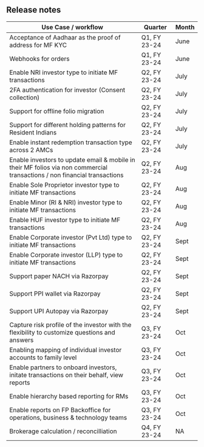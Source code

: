## Release notes

|Use Case / workflow|Quarter|Month|
|-------------------|-------|-----|
|Acceptance of Aadhaar as the proof of address for MF KYC|Q1, FY 23-24| June|
|Webhooks for orders|Q1, FY 23-24| June|
|Enable NRI investor type to initiate MF transactions|Q2, FY 23-24| July|
|2FA authentication for investor (Consent collection)|Q2, FY 23-24| July|
|Support for offline folio migration|Q2, FY 23-24| July|
|Support for different holding patterns for Resident Indians|Q2, FY 23-24| July|
|Enable instant redemption transaction type across 2 AMCs|Q2, FY 23-24| July|
|Enable investors to update email & mobile in their MF folios via non commercial transactions / non financial transactions|Q2, FY 23-24| Aug|
|Enable Sole Proprietor investor type to initiate MF transactions|Q2, FY 23-24| Aug|
|Enable Minor (RI & NRI) investor type to initiate MF transactions|Q2, FY 23-24| Aug|
|Enable HUF investor type to initiate MF transactions|Q2, FY 23-24| Aug|
|Enable Corporate investor (Pvt Ltd) type to initiate MF transactions|Q2, FY 23-24| Sept|
|Enable Corporate investor (LLP) type to initiate MF transactions|Q2, FY 23-24| Sept|
|Support paper NACH via Razorpay|Q2, FY 23-24| Sept|
|Support PPI wallet via Razorpay|Q2, FY 23-24| Sept|
|Support UPI Autopay via Razorpay|Q2, FY 23-24| Sept|
|Capture risk profile of the investor with the flexibility to customize questions and answers|Q3, FY 23-24| Oct|
|Enabling mapping of individual investor accounts to family level|Q3, FY 23-24| Oct|
|Enable partners to onboard investors, initate transactions on their behalf, view reports|Q3, FY 23-24| Oct|
|Enable hierarchy based reporting for RMs|Q3, FY 23-24| Oct|
|Enable reports on FP Backoffice for operations, business & technology teams|Q3, FY 23-24| Oct|
|Brokerage calculation / reconcilliation|Q4, FY 23-24| NA|

